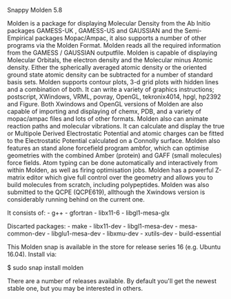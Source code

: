 Snappy Molden 5.8


Molden is a package for displaying Molecular Density from the Ab Initio packages GAMESS-UK , GAMESS-US and GAUSSIAN and the Semi-Empirical packages Mopac/Ampac, it also supports a number of other programs via the Molden Format. Molden reads all the required information from the GAMESS / GAUSSIAN outputfile. Molden is capable of displaying Molecular Orbitals, the electron density and the Molecular minus Atomic density. Either the spherically averaged atomic density or the oriented ground state atomic density can be subtracted for a number of standard basis sets. Molden supports contour plots, 3-d grid plots with hidden lines and a combination of both. It can write a variety of graphics instructions; postscript, XWindows, VRML, povray, OpenGL, tekronix4014, hpgl, hp2392 and Figure. Both Xwindows and OpenGL versions of Molden are also capable of importing and displaying of chemx, PDB, and a variety of mopac/ampac files and lots of other formats. Molden also can animate reaction paths and molecular vibrations. It can calculate and display the true or Multipole Derived Electrostatic Potential and atomic charges can be fitted to the Electrostatic Potential calculated on a Connolly surface. Molden also features an stand alone forcefield program ambfor, which can optimise geometries with the combined Amber (protein) and GAFF (small molecules) force fields. Atom typing can be done automatically and interactively from within Molden, as well as firing optimisation jobs. Molden has a powerful Z-matrix editor which give full control over the geometry and allows you to build molecules from scratch, including polypeptides. Molden was also submitted to the QCPE (QCPE619), allthough the Xwindows version is considerably running behind on the current one.


It consists of:
      - g++
      - gfortran 
      - libx11-6
      - libgl1-mesa-glx 

Discarted packages:
	  - make
      - libx11-dev
	  - libgl1-mesa-dev
      - mesa-common-dev
      - libglu1-mesa-dev 
      - libxmu-dev
      - xutils-dev
      - build-essential

This Molden snap is available in the store for release series 16 (e.g. Ubuntu 16.04). Install via:

$ sudo snap install molden

There are a number of releases available. By default you'll get the newest stable one, but you may be interested in others.
